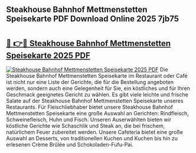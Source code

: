 ## Steakhouse Bahnhof Mettmenstetten Speisekarte PDF Download Online 2025 7jb75

# <h2><a href="http://gcbcugh.nevu.top/?p=Steakhouse+Bahnhof+Mettmenstetten+Speisekarte">🔗 👉🔴 Steakhouse Bahnhof Mettmenstetten Speisekarte 2025 PDF</a></h2>

[![Steakhouse Bahnhof Mettmenstetten Speisekarte 2025 PDF](https://i.imgur.com/dBaPXMq.png)](http://gcbcugh.nevu.top/?p=Steakhouse+Bahnhof+Mettmenstetten+Speisekarte)
Die Steakhouse Bahnhof Mettmenstetten Speisekarte im Restaurant oder Café ist nicht nur eine Liste der Gerichte, die für die Bestellung angeboten werden, sondern auch eine Gelegenheit für Sie, ein köstliches und für Ihren Geschmack geeignetes Gericht zu wählen. Es gibt viele leichte und frische Salate auf der Steakhouse Bahnhof Mettmenstetten Speisekarte unseres Restaurants. Für Fleischliebhaber bietet unsere Steakhouse Bahnhof Mettmenstetten Speisekarte eine große Auswahl an Gerichten: Rindfleisch, Schweinefleisch, Huhn und Fisch. Unseren Auserwählten bieten wir köstliche Gerichte wie Schaschlik und Steak an, die bei frischem, natürlichem Feuer zubereitet werden. Unsere Cafeteria bietet eine große Auswahl an Desserts, von traditionellen Kuchen und Kuchen bis hin zu erlesenen Crème Brûlée und Schokoladen-Fufu-Pai.
